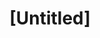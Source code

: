 ---
pid: mp63
title: "[Untitled]"
location_transcription: 
coordinates: "[-75.172512541746, 39.915792971412]"
zipcode: 
gen_neighborhood: 
neighborhood: 
outside_phl: 
age: 
age_range: 
instagram: 
image_file_name: mp_63.jpg
proposal_transcription: Statues of King tut cleopatra phinx and all of Egyptian artifacts
topic: History
topic_summary: '0'
type: Sculpture Statue
keywords_other: 
credit: 
image_labels: 
twitter: 
facebook: 
permalink: "/monuments/mp63/"
layout: item-page
---
